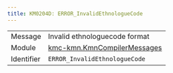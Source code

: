 ```yaml
---
title: KM0204D: ERROR_InvalidEthnologueCode
---
```


|            |           |
|------------|---------- |
| Message    | Invalid ethnologuecode format |
| Module     | [kmc-kmn.KmnCompilerMessages](kmc-kmn.kmncompilermessages) |
| Identifier | `ERROR_InvalidEthnologueCode` |


